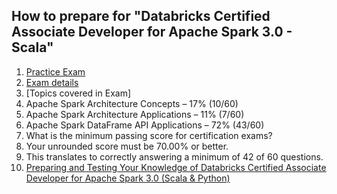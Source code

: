 ## How to prepare for "Databricks Certified Associate Developer for Apache Spark 3.0 - Scala"
1. [Practice Exam](https://files.training.databricks.com/assessments/practice-exams/PracticeExam-DCADAS3-Scala.pdf)
1. [Exam details](https://www.databricks.com/learn/certification/apache-spark-developer-associate)
1. [Topics covered in Exam]
  1. Apache Spark Architecture Concepts – 17% (10/60)
  1. Apache Spark Architecture Applications – 11% (7/60)
  1. Apache Spark DataFrame API Applications – 72% (43/60)
1. What is the minimum passing score for certification exams?
  1. Your unrounded score must be 70.00% or better. 
  1. This translates to correctly answering a minimum of 42 of 60 questions.
1. [Preparing and Testing Your Knowledge of Databricks Certified Associate Developer for Apache Spark 3.0 (Scala & Python)](https://medium.com/@mertozer94/preparing-and-testing-your-knowledge-of-databricks-apache-spark-3-0-certification-scala-python-e3605284b555)
